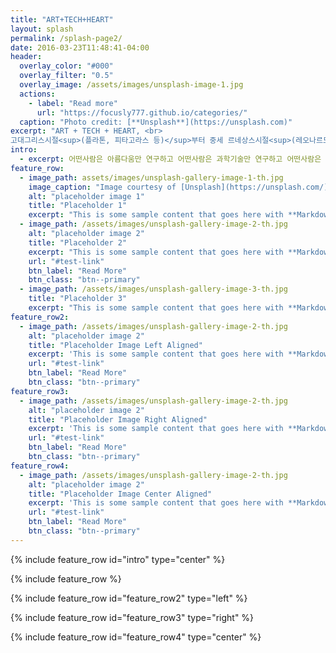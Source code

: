 ```yaml
---
title: "ART+TECH+HEART"
layout: splash
permalink: /splash-page2/
date: 2016-03-23T11:48:41-04:00
header:
  overlay_color: "#000"
  overlay_filter: "0.5"
  overlay_image: /assets/images/unsplash-image-1.jpg
  actions:
    - label: "Read more"
      url: "https://focusly777.github.io/categories/"
  caption: "Photo credit: [**Unsplash**](https://unsplash.com)"
excerpt: "ART + TECH + HEART, <br>
고대그리스시절<sup>(플라톤, 피타고라스 등)</sup>부터 중세 르네상스시절<sup>(레오나르도 다빈치,미켈란젤로)</sup>까지 아름다움을 연구하는 예술가와 기술을연구하는 과학기술자와 철학<sup>(사랑과 자유에 대한 연구를 하는)</sup>자는 지금처럼 분리되어있지 않았습니다. "
intro: 
  - excerpt: 어떤사람은 아름다움만 연구하고 어떤사람은 과학기술만 연구하고 어떤사람은 철학만연구한다면, 본질을 잊게 되버리죠.  '따로따로 떨어졌기떼분에 원형적이고 본질적인것과 우리는 점점 멀어졌고, 현대인은 자신안에서 빛나는 내면의 밝은 빛의 길을 읽어버렸습니다. 더이상 영감에 넘치지도 않으며, 분노조차도 낼 힘이 없어졌습니다.  내면의 공허함속에서 우리는 열망해야합니다. 저는 오랜시간 열망해왔습니다. '
feature_row:
  - image_path: assets/images/unsplash-gallery-image-1-th.jpg
    image_caption: "Image courtesy of [Unsplash](https://unsplash.com/)"
    alt: "placeholder image 1"
    title: "Placeholder 1"
    excerpt: "This is some sample content that goes here with **Markdown** formatting."
  - image_path: /assets/images/unsplash-gallery-image-2-th.jpg
    alt: "placeholder image 2"
    title: "Placeholder 2"
    excerpt: "This is some sample content that goes here with **Markdown** formatting."
    url: "#test-link"
    btn_label: "Read More"
    btn_class: "btn--primary"
  - image_path: /assets/images/unsplash-gallery-image-3-th.jpg
    title: "Placeholder 3"
    excerpt: "This is some sample content that goes here with **Markdown** formatting."
feature_row2:
  - image_path: /assets/images/unsplash-gallery-image-2-th.jpg
    alt: "placeholder image 2"
    title: "Placeholder Image Left Aligned"
    excerpt: 'This is some sample content that goes here with **Markdown** formatting. Left aligned with `type="left"`'
    url: "#test-link"
    btn_label: "Read More"
    btn_class: "btn--primary"
feature_row3:
  - image_path: /assets/images/unsplash-gallery-image-2-th.jpg
    alt: "placeholder image 2"
    title: "Placeholder Image Right Aligned"
    excerpt: 'This is some sample content that goes here with **Markdown** formatting. Right aligned with `type="right"`'
    url: "#test-link"
    btn_label: "Read More"
    btn_class: "btn--primary"
feature_row4:
  - image_path: /assets/images/unsplash-gallery-image-2-th.jpg
    alt: "placeholder image 2"
    title: "Placeholder Image Center Aligned"
    excerpt: 'This is some sample content that goes here with **Markdown** formatting. Centered with `type="center"`'
    url: "#test-link"
    btn_label: "Read More"
    btn_class: "btn--primary"
---
```


{% include feature_row id="intro" type="center" %}

{% include feature_row %}

{% include feature_row id="feature_row2" type="left" %}

{% include feature_row id="feature_row3" type="right" %}

{% include feature_row id="feature_row4" type="center" %}